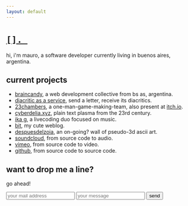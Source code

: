 ```yaml
---
layout: default
---
```


# [`[]. `](http://brackets.space) 


hi, i'm mauro, a software developer currently living in buenos aires, argentina.  

## current projects

* [braincandy](http://braincandy.com.ar), a web development collective from bs as, argentina.
* [diacritic as a service](http://diacritic.braincandy.com.ar), send a letter, receive its diacritics.
* [23chambers](http://23chambers.ninja/), a one-man-game-making-team, also present at [itch.io](http://23chambers.itch.io/).
* [cyberdelia.xyz](http://www.cyberdelia.xyz/), plain text plasma from the 23rd century.
* [ika g](http://ikag.github.io/), a livecoding duo focused on music.
* [bit](http://bit.brackets.space/), my cute weblog.
* [despuesdelzoia](http://asc.brackets.space/), an on-going? wall of pseudo-3d ascii art.
* [soundcloud](https://soundcloud.com/1vm), from source code to audio.
* [vimeo](https://vimeo.com/xiqi), from source code to video.
* [github](https://github.com/lvm), from source code to source code.

## want to drop me a line?

go ahead!

<form class="form" action="https://formspree.io/mauro@brackets.space" method="POST">
      <input type="text" name="_gotcha" style="display:none" />
      <input type="email" id="mail" placeholder="your mail address" name="_replyto"> <input type="text" id="mail" placeholder="your message" name="_subject"> <button type="submit">send</button>
</form>
